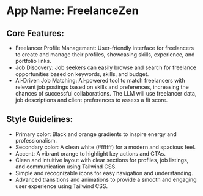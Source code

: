 # **App Name**: FreelanceZen

## Core Features:

- Freelancer Profile Management: User-friendly interface for freelancers to create and manage their profiles, showcasing skills, experience, and portfolio links.
- Job Discovery: Job seekers can easily browse and search for freelance opportunities based on keywords, skills, and budget.
- AI-Driven Job Matching: AI-powered tool to match freelancers with relevant job postings based on skills and preferences, increasing the chances of successful collaborations. The LLM will use freelancer data, job descriptions and client preferences to assess a fit score.

## Style Guidelines:

- Primary color: Black and orange gradients to inspire energy and professionalism.
- Secondary color: A clean white (#ffffff) for a modern and spacious feel.
- Accent: A vibrant orange to highlight key actions and CTAs.
- Clean and intuitive layout with clear sections for profiles, job listings, and communication using Tailwind CSS.
- Simple and recognizable icons for easy navigation and understanding.
- Advanced transitions and animations to provide a smooth and engaging user experience using Tailwind CSS.